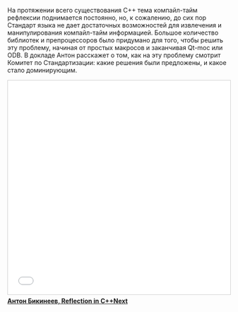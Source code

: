 На протяжении всего существования C++ тема компайл-тайм рефлексии поднимается постоянно, но, к сожалению, до сих пор Стандарт языка не дает достаточных возможностей для извлечения и манипулирования компайл-тайм информацией. Большое количество библиотек и препроцессоров было придумано для того, чтобы решить эту проблему, начиная от простых макросов и заканчивая Qt-moc или ODB. В докладе Антон расскажет о том, как на эту проблему смотрит Комитет по Стандартизации: какие решения были предложены, и какое стало доминирующим.

<iframe src="//www.slideshare.net/slideshow/embed_code/key/irytbYxm77bL2O" width="595" height="485" frameborder="0" marginwidth="0" marginheight="0" scrolling="no" style="border:1px solid #CCC; border-width:1px; margin-bottom:5px; max-width: 100%;" allowfullscreen> </iframe><div style="margin-bottom:5px"><strong><a href="//www.slideshare.net/SergeyPlatonov/reflection-in-cnext" title="Антон Бикинеев, Reflection in C++Next" target="_blank">Антон Бикинеев, Reflection in C++Next</a></div>
